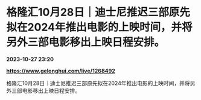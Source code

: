 # 格隆汇10月28日｜迪士尼推迟三部原先拟在2024年推出电影的上映时间，并将另外三部电影移出上映日程安排。

**2023-10-27 23:20**

**https://www.gelonghui.com/live/1268492**

格隆汇10月28日｜迪士尼推迟三部原先拟在2024年推出电影的上映时间，并将另外三部电影移出上映日程安排。
